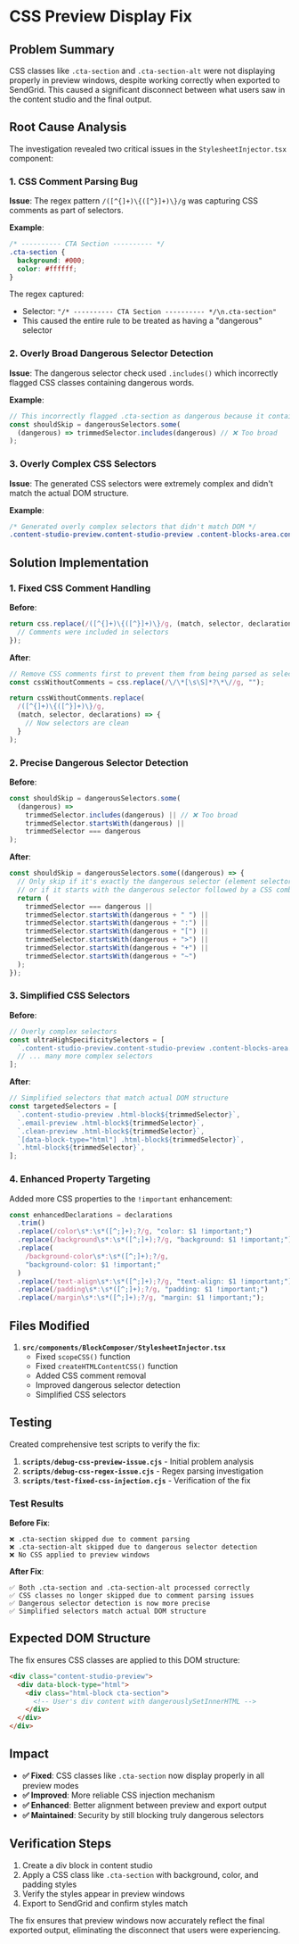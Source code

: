 # CSS Preview Display Fix

## Problem Summary

CSS classes like `.cta-section` and `.cta-section-alt` were not displaying properly in preview windows, despite working correctly when exported to SendGrid. This caused a significant disconnect between what users saw in the content studio and the final output.

## Root Cause Analysis

The investigation revealed two critical issues in the `StylesheetInjector.tsx` component:

### 1. CSS Comment Parsing Bug

**Issue**: The regex pattern `/([^{]+)\{([^}]+)\}/g` was capturing CSS comments as part of selectors.

**Example**:

```css
/* ---------- CTA Section ---------- */
.cta-section {
  background: #000;
  color: #ffffff;
}
```

The regex captured:

- Selector: `"/* ---------- CTA Section ---------- */\n.cta-section"`
- This caused the entire rule to be treated as having a "dangerous" selector

### 2. Overly Broad Dangerous Selector Detection

**Issue**: The dangerous selector check used `.includes()` which incorrectly flagged CSS classes containing dangerous words.

**Example**:

```javascript
// This incorrectly flagged .cta-section as dangerous because it contains "section"
const shouldSkip = dangerousSelectors.some(
  (dangerous) => trimmedSelector.includes(dangerous) // ❌ Too broad
);
```

### 3. Overly Complex CSS Selectors

**Issue**: The generated CSS selectors were extremely complex and didn't match the actual DOM structure.

**Example**:

```css
/* Generated overly complex selectors that didn't match DOM */
.content-studio-preview.content-studio-preview .content-blocks-area.content-blocks-area [data-block-type="html"][data-block-type="html"] .cta-section.cta-section
```

## Solution Implementation

### 1. Fixed CSS Comment Handling

**Before**:

```javascript
return css.replace(/([^{]+)\{([^}]+)\}/g, (match, selector, declarations) => {
  // Comments were included in selectors
});
```

**After**:

```javascript
// Remove CSS comments first to prevent them from being parsed as selectors
const cssWithoutComments = css.replace(/\/\*[\s\S]*?\*\//g, "");

return cssWithoutComments.replace(
  /([^{]+)\{([^}]+)\}/g,
  (match, selector, declarations) => {
    // Now selectors are clean
  }
);
```

### 2. Precise Dangerous Selector Detection

**Before**:

```javascript
const shouldSkip = dangerousSelectors.some(
  (dangerous) =>
    trimmedSelector.includes(dangerous) || // ❌ Too broad
    trimmedSelector.startsWith(dangerous) ||
    trimmedSelector === dangerous
);
```

**After**:

```javascript
const shouldSkip = dangerousSelectors.some((dangerous) => {
  // Only skip if it's exactly the dangerous selector (element selector)
  // or if it starts with the dangerous selector followed by a CSS combinator
  return (
    trimmedSelector === dangerous ||
    trimmedSelector.startsWith(dangerous + " ") ||
    trimmedSelector.startsWith(dangerous + ":") ||
    trimmedSelector.startsWith(dangerous + "[") ||
    trimmedSelector.startsWith(dangerous + ">") ||
    trimmedSelector.startsWith(dangerous + "+") ||
    trimmedSelector.startsWith(dangerous + "~")
  );
});
```

### 3. Simplified CSS Selectors

**Before**:

```javascript
// Overly complex selectors
const ultraHighSpecificitySelectors = [
  `.content-studio-preview.content-studio-preview .content-blocks-area.content-blocks-area ${trimmedSelector}${trimmedSelector}`,
  // ... many more complex selectors
];
```

**After**:

```javascript
// Simplified selectors that match actual DOM structure
const targetedSelectors = [
  `.content-studio-preview .html-block${trimmedSelector}`,
  `.email-preview .html-block${trimmedSelector}`,
  `.clean-preview .html-block${trimmedSelector}`,
  `[data-block-type="html"] .html-block${trimmedSelector}`,
  `.html-block${trimmedSelector}`,
];
```

### 4. Enhanced Property Targeting

Added more CSS properties to the `!important` enhancement:

```javascript
const enhancedDeclarations = declarations
  .trim()
  .replace(/color\s*:\s*([^;]+);?/g, "color: $1 !important;")
  .replace(/background\s*:\s*([^;]+);?/g, "background: $1 !important;")
  .replace(
    /background-color\s*:\s*([^;]+);?/g,
    "background-color: $1 !important;"
  )
  .replace(/text-align\s*:\s*([^;]+);?/g, "text-align: $1 !important;")
  .replace(/padding\s*:\s*([^;]+);?/g, "padding: $1 !important;")
  .replace(/margin\s*:\s*([^;]+);?/g, "margin: $1 !important;");
```

## Files Modified

1. **`src/components/BlockComposer/StylesheetInjector.tsx`**
   - Fixed `scopeCSS()` function
   - Fixed `createHTMLContentCSS()` function
   - Added CSS comment removal
   - Improved dangerous selector detection
   - Simplified CSS selectors

## Testing

Created comprehensive test scripts to verify the fix:

1. **`scripts/debug-css-preview-issue.cjs`** - Initial problem analysis
2. **`scripts/debug-css-regex-issue.cjs`** - Regex parsing investigation
3. **`scripts/test-fixed-css-injection.cjs`** - Verification of the fix

### Test Results

**Before Fix**:

```
❌ .cta-section skipped due to comment parsing
❌ .cta-section-alt skipped due to dangerous selector detection
❌ No CSS applied to preview windows
```

**After Fix**:

```
✅ Both .cta-section and .cta-section-alt processed correctly
✅ CSS classes no longer skipped due to comment parsing issues
✅ Dangerous selector detection is now more precise
✅ Simplified selectors match actual DOM structure
```

## Expected DOM Structure

The fix ensures CSS classes are applied to this DOM structure:

```html
<div class="content-studio-preview">
  <div data-block-type="html">
    <div class="html-block cta-section">
      <!-- User's div content with dangerouslySetInnerHTML -->
    </div>
  </div>
</div>
```

## Impact

- **✅ Fixed**: CSS classes like `.cta-section` now display properly in all preview modes
- **✅ Improved**: More reliable CSS injection mechanism
- **✅ Enhanced**: Better alignment between preview and export output
- **✅ Maintained**: Security by still blocking truly dangerous selectors

## Verification Steps

1. Create a div block in content studio
2. Apply a CSS class like `.cta-section` with background, color, and padding styles
3. Verify the styles appear in preview windows
4. Export to SendGrid and confirm styles match

The fix ensures that preview windows now accurately reflect the final exported output, eliminating the disconnect that users were experiencing.
